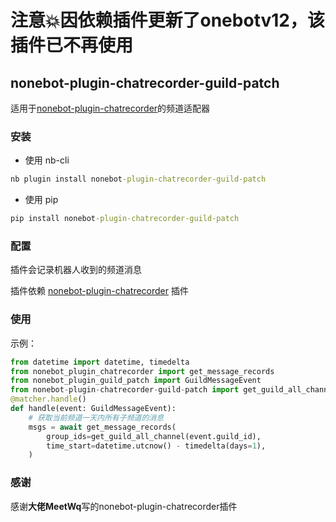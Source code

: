 # 注意💥因依赖插件更新了onebotv12，该插件已不再使用

## nonebot-plugin-chatrecorder-guild-patch

适用于[nonebot-plugin-chatrecorder](https://github.com/noneplugin/nonebot-plugin-chatrecorder)的频道适配器

### 安装

- 使用 nb-cli

```cmd
nb plugin install nonebot-plugin-chatrecorder-guild-patch
```

- 使用 pip

```cmd
pip install nonebot-plugin-chatrecorder-guild-patch
```

### 配置

插件会记录机器人收到的频道消息

插件依赖 [nonebot-plugin-chatrecorder](https://github.com/noneplugin/nonebot-plugin-chatrecorder) 插件


### 使用

示例：

```python
from datetime import datetime, timedelta
from nonebot_plugin_chatrecorder import get_message_records
from nonebot_plugin_guild_patch import GuildMessageEvent
from nonebot-plugin-chatrecorder-guild-patch import get_guild_all_channel
@matcher.handle()
def handle(event: GuildMessageEvent):
    # 获取当前频道一天内所有子频道的消息
    msgs = await get_message_records(
        group_ids=get_guild_all_channel(event.guild_id),
        time_start=datetime.utcnow() - timedelta(days=1),
    )
```


### 感谢

感谢**大佬MeetWq**写的nonebot-plugin-chatrecorder插件
